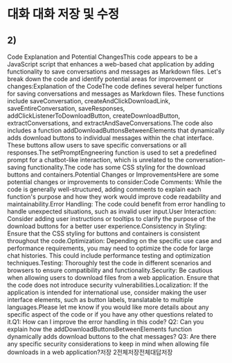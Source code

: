 # 대화 대화 저장 및 수정

## 2)
Code Explanation and Potential ChangesThis code appears to be a JavaScript script that enhances a web-based chat application by adding functionality to save conversations and messages as Markdown files. Let's break down the code and identify potential areas for improvement or changes:Explanation of the CodeThe code defines several helper functions for saving conversations and messages as Markdown files. These functions include saveConversation, createAndClickDownloadLink, saveEntireConversation, saveResponses, addClickListenerToDownloadButton, createDownloadButton, extractConversations, and extractAndSaveConversations.The code also includes a function addDownloadButtonsBetweenElements that dynamically adds download buttons to individual messages within the chat interface. These buttons allow users to save specific conversations or all responses.The setPromptEngneering function is used to set a predefined prompt for a chatbot-like interaction, which is unrelated to the conversation-saving functionality.The code has some CSS styling for the download buttons and containers.Potential Changes or ImprovementsHere are some potential changes or improvements to consider:Code Comments: While the code is generally well-structured, adding comments to explain each function's purpose and how they work would improve code readability and maintainability.Error Handling: The code could benefit from error handling to handle unexpected situations, such as invalid user input.User Interaction: Consider adding user instructions or tooltips to clarify the purpose of the download buttons for a better user experience.Consistency in Styling: Ensure that the CSS styling for buttons and containers is consistent throughout the code.Optimization: Depending on the specific use case and performance requirements, you may need to optimize the code for large chat histories. This could include performance testing and optimization techniques.Testing: Thoroughly test the code in different scenarios and browsers to ensure compatibility and functionality.Security: Be cautious when allowing users to download files from a web application. Ensure that the code does not introduce security vulnerabilities.Localization: If the application is intended for international use, consider making the user interface elements, such as button labels, translatable to multiple languages.Please let me know if you would like more details about any specific aspect of the code or if you have any other questions related to it.Q1: How can I improve the error handling in this code?
Q2: Can you explain how the addDownloadButtonsBetweenElements function dynamically adds download buttons to the chat messages?
Q3: Are there any specific security considerations to keep in mind when allowing file downloads in a web application?저장 2전체저장전체대답저장
